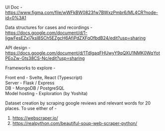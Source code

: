 UI Doc - https://www.figma.com/file/wWFkBW0823fw7BWxzPmbr6/ML4CR?node-id=0%3A1

Data structures for cases and recordings - https://docs.google.com/document/d/1-ligwFesEZxI7ksl8SCh5EZgcH6AfiPdZXFqOfbdB24/edit?usp=sharing

API design - https://docs.google.com/document/d/1TdlgaqFHUwyY9qQXU1NMK0WqYotPEoZw-Gts38CS-Nc/edit?usp=sharing


Frameworks to explore -

Front end - Svelte, React (Typescript)<br/>
Server - Flask / Express <br/>
DB - MongoDB / PostgreSQL<br/>
Model hosting - Exploration (by Yoshita)<br/>


Dataset creation by scraping google reviews and relevant words for 20 places. To use either of -
1. https://webscraper.io/
2. https://realpython.com/beautiful-soup-web-scraper-python/

